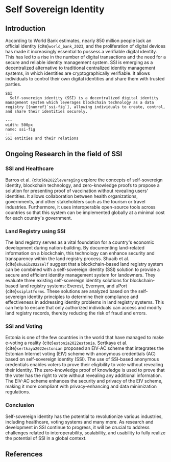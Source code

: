 # Self Sovereign Identity

## Introduction
According to World Bank estimates, nearly 850 million people lack an official identity {cite}`world_bank_2023`, and the proliferation of digital devices has made it increasingly essential to possess a verifiable digital identity. This has led to a rise in the number of digital transactions and the need for a secure and reliable identity management system. SSI is emerging as a decentralized alternative to traditional centralized identity management systems, in which identities are cryptographically verifiable. It allows individuals to control their own digital identities and share them with trusted parties.
```{glossary}
SSI
  Self-sovereign identity (SSI) is a decentralized digital identity management system which leverages blockchain technology as a data registry [{numref}`ssi-fig`], allowing individuals to create, control, and share their identities securely.
```
```{figure} images/SSI.drawio.png
---
width: 500px
name: ssi-fig
---
SSI entities and their relations
```

## Ongoing Research in the field of SSI

### SSI and Healthcare
Barros et al. {cite}`de2022leveraging` explore the concepts of self-sovereign identity, blockchain technology, and zero-knowledge proofs to propose a solution for presenting proof of vaccination without revealing users' identities. It allows collaboration between health organizations, governments, and other stakeholders such as the tourism or travel industries. Furthermore, it uses interoperable open-source tools across countries so that this system can be implemented globally at a minimal cost for each country's government.

### Land Registry using SSI
The land registry serves as a vital foundation for a country's economic development during nation-building. By documenting land-related information on a blockchain, this technology can enhance security and transparency within the land registry process. Shuaib et al. {cite}`shuaib2022self` suggest that a blockchain-based land registry system can be combined with a self-sovereign identity (SSI) solution to provide a secure and efficient identity management system for landowners. They evaluate three existing self-sovereign identity solutions for blockchain-based land registry systems: Everest, Evernym, and uPort {cite}`ssiplatforms`. These solutions are analyzed based on the self-sovereign identity principles to determine their compliance and effectiveness in addressing identity problems in land registry systems. This can help to ensure that only authorized individuals can access and modify land registry records, thereby reducing the risk of fraud and errors.

### SSI and Voting
Estonia is one of the few countries in the world that have managed to make e-voting a reality {cite}`estonia2022estonia`. Sertkaya et al. {cite}`sertkaya2022estonian` proposed an EIV-AC scheme that integrates the Estonian Internet voting (EIV) scheme with anonymous credentials (AC) based on self-sovereign identity (SSI). The use of SSI-based anonymous credentials enables voters to prove their eligibility to vote without revealing their identity. The zero-knowledge proof of knowledge is used to prove that the voter has the right to vote without revealing any additional information. The EIV-AC scheme enhances the security and privacy of the EIV scheme, making it more compliant with privacy-enhancing and data minimization regulations.

### Conclusion
Self-sovereign identity has the potential to revolutionize various industries, including healthcare, voting systems and many more. As research and development in SSI continue to progress, it will be crucial to address challenges related to interoperability, scalability, and usability to fully realize the potential of SSI in a global context.

## References
```{bibliography}
```